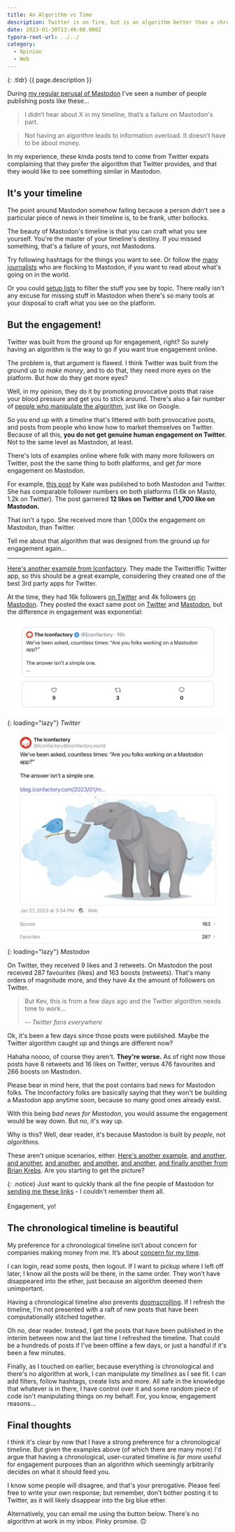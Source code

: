 ```yaml
---
title: An Algorithm vs Time
description: Twitter is on fire, but is an algorithm better than a chronological timeline?
date: 2023-01-30T13:49:00.000Z
typora-root-url: ../../
category:
  - Opinion
  - Web
---
```


{: .tldr}
{{ page.description }}

During [my regular perusal of Mastodon](https://fosstodon.org/@kev) I've seen a number of people publishing posts like these...

> I didn’t hear about X in my timeline, that’s a failure on Mastodon's part.

> Not having an algorithm leads to information overload. It doesn’t have to be about money.

In my experience, these kinda posts tend to come from Twitter expats complaining that they prefer the algorithm that Twitter provides, and that they would like to see something similar in Mastodon.

## It's your timeline

The point around Mastodon somehow failing because a person didn't see a particular piece of news in their timeline is, to be frank, utter bollocks.

The beauty of Mastodon's timeline is that you can craft what you see yourself. You're the master of your timeline's destiny. If *you* missed something, that's a failure of yours, not Mastodons.

Try following hashtags for the things you want to see. Or follow the [many](https://federated.press/explore) [journalists](https://newsie.social/explore) who are flocking to Mastodon, if you want to read about what's going on in the world.

Or you could [setup lists](https://docs.joinmastodon.org/methods/lists/) to filter the stuff you see by topic. There really isn't any excuse for missing stuff in Mastodon when there's so many tools at your disposal to craft what you see on the platform.

## But the engagement!

Twitter was built from the ground up for engagement, right? So surely having an algorithm is the way to go if you want true engagement online.

The problem is, that argument is flawed. I think Twitter was built from the ground up to *make money*, and to do that, they need more eyes on the platform. But how do they get more eyes?

Well, in my opinion, they do it by promoting provocative posts that raise your blood pressure and get you to stick around. There's also a fair number of [people who manipulate the algorithm](https://kevquirk.com/forget-twitter-threads-write-a-blog-post-instead/), just like on Google.

So you end up with a timeline that's littered with both provocative posts, and posts from people who know how to market themselves on Twitter. Because of all this, **you do not get genuine human engagement on Twitter.** Not to the same level as Mastodon, at least.

There's lots of examples online where folk with many more followers on Twitter, post the the same thing to both platforms, and get *far* more engagement on Mastodon.

For example, [this post](https://fosstodon.org/@kate/109348023789472321) by Kate was published to both Mastodon and Twitter. She has comparable follower numbers on both platforms (1.6k on Masto, 1.2k on Twitter). The post garnered **12 likes on Twitter and 1,700 like on Mastodon.**

That isn't a typo. She received more than 1,000x the engagement on Mastodon, than Twitter.

Tell me about that algorithm that was designed from the ground up for engagement again...

<hr>

[Here's another example from Iconfactory](https://mastodon.social/@gedeonm/109767074693353269). They made the Twitteriffic Twitter app, so this should be a great example, considering they created one of the best 3rd party apps for Twitter.

At the time, they had 16k followers [on Twitter](https://twitter.com/Iconfactory) and 4k followers [on Mastodon](https://iconfactory.world/@Iconfactory). They posted the exact same post on [Twitter](https://twitter.com/Iconfactory/status/1619084361113935893) and [Mastodon](https://iconfactory.world/@Iconfactory/109763079555936882), but the difference in engagement was exponential:

![Iconfactory Twitter post](/assets/images/iconfactory-twitter.webp){: loading="lazy"}
*Twitter*

![Iconfactory Mastodon post](/assets/images/iconfactory-mastodon.webp){: loading="lazy"}
*Mastodon*

On Twitter, they received 9 likes and 3 retweets. On Mastodon the post received 287 favourites (likes) and 163 boosts (retweets). That's many orders of magnitude more, and they have 4x the amount of followers on Twitter.

> But Kev, this is from a few days ago and the Twitter algorithm needs time to work...
>
> <cite>-- Twitter fans everywhere</cite>

Ok, it's been a few days since those posts were published. Maybe the Twitter algorithm caught up and things are different now?

Hahaha noooo, of course they aren't. **They're worse.** As of right now those posts have 8 retweets and 16 likes on Twitter, versus 476 favourites and 266 boosts on Mastodon.

Please bear in mind here, that the post contains bad news for Mastodon folks. The Inconfactory folks are basically saying that they won't be building a Mastodon app anytime soon, because so many good ones already exist.

With this being *bad news for Mastodon*, you would assume the engagement would be way down. But no, it's way up.

Why is this? Well, dear reader, it's because Mastodon is built by *people*, not *algorithms*.

These aren't unique scenarios, either. [Here's another example](https://journal.paoloamoroso.com/my-first-day-in-the-fediverse), [and another](https://journa.host/@spencerdailey/109742163296310876), [and another](https://davekarpf.substack.com/p/twitter-tumbleweed-watch), [and another](https://mastodon.social/@Sheril/109769039703141366), [and another](https://mstdn.social/@maxkennerly/109773215734523885), [and another](https://social.openrightsgroup.org/@jim/109768223900810132), [and finally another from Brian Krebs](https://mastodon.social/@briankrebs@infosec.exchange/109518462701713792). Are you starting to get the picture?

{: .notice}
Just want to quickly thank all the fine people of Mastodon for [sending me these links](https://fosstodon.org/@kev/109777707481351463) - I couldn't remember them all.
<br><br>Engagement, yo!

## The chronological timeline is beautiful

My preference for a chronological timeline isn’t about concern for companies making money from me. It’s about [concern for my time](https://kevquirk.com/a-sombre-goodbye-to-linux/).

I can login, read some posts, then logout. If I want to pickup where I left off later, I know all the posts will be there, in the same order. They won’t have disappeared into the ether, just because an algorithm deemed them unimportant.

Having a chronological timeline also prevents [doomscrolling](https://en.wikipedia.org/wiki/Doomscrolling). If I refresh the timeline, I'm not presented with a raft of new posts that have been computationally stitched together.

Oh no, dear reader. Instead, I get the posts that have been published in the interim between now and the last time I refreshed the timeline. That could be a hundreds of posts if I've been offline a few days, or just a handful if it's been a few minutes.

Finally, as I touched on earlier, because everything is chronological and there's no algorithm at work, I can manipulate *my timelines* as I see fit. I can add filters, follow hashtags, create lists and more. All safe in the knowledge that whatever is in there, I have control over it and some random piece of code isn't manipulating things on my behalf. For, you know, engagement reasons...

## Final thoughts

I think it's clear by now that I have a strong preference for a chronological timeline. But given the examples above (of which there are many more) I'd argue that having a chronological, user-curated timeline is *far more* useful for engagement purposes than an algorithm which seemingly arbitrarily decides on what it should feed you. 

I know some people will disagree, and that's your prerogative. Please feel free to write your own response; but remember, don't bother posting it to Twitter, as it will likely disappear into the big blue ether.

Alternatively, you can email me using the button below. There's no algorithm at work in my inbox. Pinky promise. 🙃